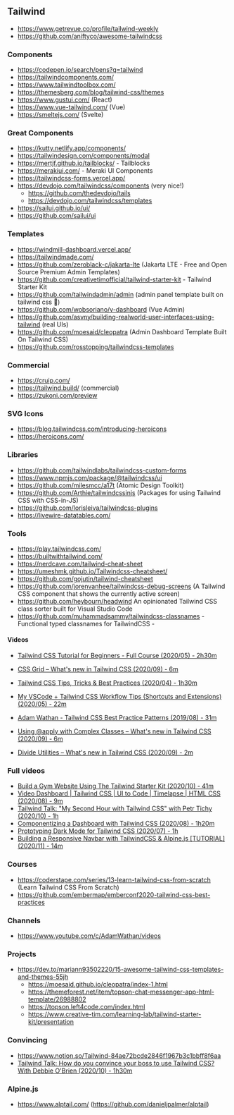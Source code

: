 ## Tailwind


- https://www.getrevue.co/profile/tailwind-weekly
- https://github.com/aniftyco/awesome-tailwindcss

### Components
  - https://codepen.io/search/pens?q=tailwind
  - https://tailwindcomponents.com/
  - https://www.tailwindtoolbox.com/
  - https://themesberg.com/blog/tailwind-css/themes
  - https://www.gustui.com/ (React)
  - https://www.vue-tailwind.com/ (Vue)
  - https://smeltejs.com/ (Svelte)



### Great Components
  - https://kutty.netlify.app/components/
  - https://tailwindesign.com/components/modal
  - https://mertjf.github.io/tailblocks/ - Tailblocks
  - https://merakiui.com/ - Meraki UI Components
  - https://tailwindcss-forms.vercel.app/
  - https://devdojo.com/tailwindcss/components (very nice!)
    - https://github.com/thedevdojo/tails
    - https://devdojo.com/tailwindcss/templates
  - https://sailui.github.io/ui/
  - https://github.com/sailui/ui


### Templates
  - https://windmill-dashboard.vercel.app/
  - https://tailwindmade.com/
  - https://github.com/zeroblack-c/jakarta-lte (Jakarta LTE - Free and Open Source Premium Admin Templates)
  - https://github.com/creativetimofficial/tailwind-starter-kit - Tailwind Starter Kit
  - https://github.com/tailwindadmin/admin (admin panel template built on tailwind css 🎉)
  - https://github.com/wobsoriano/v-dashboard (Vue Admin)
  - https://github.com/asvny/building-realworld-user-interfaces-using-tailwind (real UIs)
  - https://github.com/moesaid/cleopatra (Admin Dashboard Template Built On Tailwind CSS)
  - https://github.com/rosstopping/tailwindcss-templates

### Commercial
  - https://cruip.com/
  - https://tailwind.build/ (commercial)
  - https://zukoni.com/preview


### SVG Icons
  - https://blog.tailwindcss.com/introducing-heroicons
  - https://heroicons.com/

### Libraries
  - https://github.com/tailwindlabs/tailwindcss-custom-forms
  - https://www.npmjs.com/package/@tailwindcss/ui
  - https://github.com/milesmcc/a17t (Atomic Design Toolkit)
  - https://github.com/Arthie/tailwindcssinjs (Packages for using Tailwind CSS with CSS-in-JS)
  - https://github.com/lorisleiva/tailwindcss-plugins
  - https://livewire-datatables.com/

### Tools
  - https://play.tailwindcss.com/
  - https://builtwithtailwind.com/
  - https://nerdcave.com/tailwind-cheat-sheet
  - https://umeshmk.github.io/Tailwindcss-cheatsheet/
  - https://github.com/gojutin/tailwind-cheatsheet
  - https://github.com/jorenvanhee/tailwindcss-debug-screens (A Tailwind CSS component that shows the currently active screen)
  - https://github.com/heybourn/headwind An opinionated Tailwind CSS class sorter built for Visual Studio Code
  - https://github.com/muhammadsammy/tailwindcss-classnames - Functional typed classnames for TailwindCSS -


#### Videos
  - [Tailwind CSS Tutorial for Beginners - Full Course (2020/05) - 2h30m](https://www.youtube.com/watch?v=4wGmylafgM4)
  - [CSS Grid – What's new in Tailwind CSS (2020/09) - 6m](https://www.youtube.com/watch?v=b-hrxkgkG-s)
  - [Tailwind CSS Tips, Tricks & Best Practices (2020/04) - 1h30m](https://www.youtube.com/watch?v=nqNIy8HkEQ8)

  - [My VSCode + Tailwind CSS Workflow Tips (Shortcuts and Extensions) (2020/05) - 22m](https://www.youtube.com/watch?v=qIHR2wmxy3U&t=1s)
  - [Adam Wathan - Tailwind CSS Best Practice Patterns (2019/08) - 31m](https://www.youtube.com/watch?v=J_7_mnFSLDg&t=2s)
  - [Using @apply with Complex Classes – What's new in Tailwind CSS (2020/09) - 6m](https://www.youtube.com/watch?v=naJ_rIK6ppQ)
  - [Divide Utilities – What's new in Tailwind CSS (2020/09) - 2m](https://www.youtube.com/watch?v=XVmbVtO3tUU)


### Full videos

  - [Build a Gym Website Using The Tailwind Starter Kit (2020/10) - 41m](https://www.youtube.com/watch?v=mO3aXUgjnIE)
  - [Video Dashboard | Tailwind CSS | UI to Code | Timelapse | HTML CSS (2020/08) - 9m](https://www.youtube.com/watch?v=2dr4kOdJOGo)
  - [Tailwind Talk: "My Second Hour with Tailwind CSS" with Petr Tichy (2020/10) - 1h](https://www.youtube.com/watch?v=18I7bYe-e3o)
  - [Componentizing a Dashboard with Tailwind CSS (2020/08) - 1h20m](https://www.youtube.com/watch?v=wilxJLjuBp4)
  - [Prototyping Dark Mode for Tailwind CSS (2020/07) - 1h](https://www.youtube.com/watch?v=pgtx4mtFlME)
  - [Building a Responsive Navbar with TailwindCSS & Alpine.js [TUTORIAL] (2020/11) - 14m](https://www.youtube.com/watch?v=L6Jwa7al8os)


### Courses
  - https://coderstape.com/series/13-learn-tailwind-css-from-scratch (Learn Tailwind CSS From Scratch)
  - https://github.com/embermap/emberconf2020-tailwind-css-best-practices

### Channels
  - https://www.youtube.com/c/AdamWathan/videos


### Projects
  - https://dev.to/mariann93502220/15-awesome-tailwind-css-templates-and-themes-55jh
    - https://moesaid.github.io/cleopatra/index-1.html
    - https://themeforest.net/item/topson-chat-messenger-app-html-template/26988802
    - https://topson.left4code.com/index.html
    - https://www.creative-tim.com/learning-lab/tailwind-starter-kit/presentation


### Convincing
  - https://www.notion.so/Tailwind-84ae72bcde2846f1967b3c1bbff8f6aa
  - [Tailwind Talk: How do you convince your boss to use Tailwind CSS? With Debbie O'Brien (2020/10) - 1h30m](https://www.youtube.com/watch?v=D84pmKtQB3w)












### Alpine.js
  - https://www.alptail.com/ (https://github.com/danieljpalmer/alptail)
